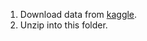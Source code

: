 1. Download data from [kaggle](https://www.kaggle.com/datasets/dgrosz/sexist-workplace-statements?resource=download).
2. Unzip into this folder.